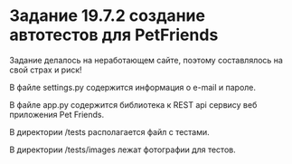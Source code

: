 # Задание 19.7.2 создание автотестов для PetFriends

Задание делалось на неработающем сайте, поэтому составлялось на свой страх и риск!

В файле settings.py содержится информация о e-mail и пароле.

В файле app.py содержится  библиотека к REST api сервису веб приложения Pet Friends.

В директории /tests располагается файл с тестами.

В директории /tests/images лежат фотографии для тестов.